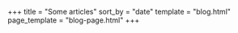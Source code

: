 +++
title = "Some articles"
sort_by = "date"
template = "blog.html"
page_template = "blog-page.html"
+++
